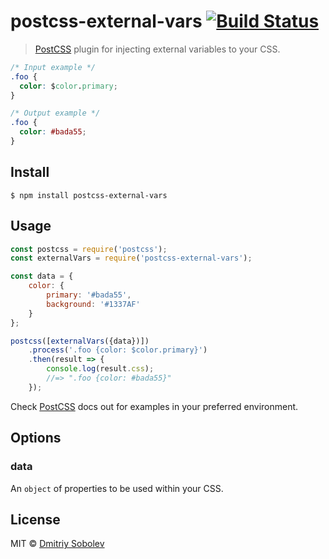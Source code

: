# postcss-external-vars [![Build Status](https://travis-ci.org/dsblv/postcss-external-vars.svg?branch=master)](https://travis-ci.org/dsblv/postcss-external-vars)

> [PostCSS] plugin for injecting external variables to your CSS.

[PostCSS]: https://github.com/postcss/postcss


```css
/* Input example */
.foo {
  color: $color.primary;
}
```

```css
/* Output example */
.foo {
  color: #bada55;
}
```


## Install

```
$ npm install postcss-external-vars
```


## Usage

```js
const postcss = require('postcss');
const externalVars = require('postcss-external-vars');

const data = {
	color: {
		primary: '#bada55',
		background: '#1337AF'
	}
};

postcss([externalVars({data})])
	.process('.foo {color: $color.primary}')
	.then(result => {
		console.log(result.css);
		//=> ".foo {color: #bada55}"
	});
```

Check [PostCSS] docs out for examples in your preferred environment.


## Options

### data

An `object` of properties to be used within your CSS.


## License

MIT © [Dmitriy Sobolev](https://github.com/dsblv)
